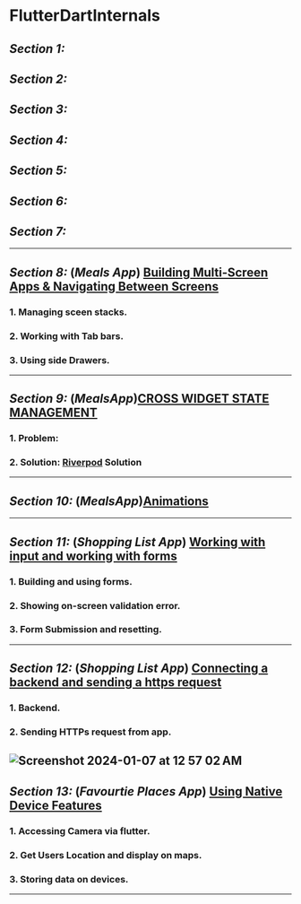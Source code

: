 # FlutterDartInternals

## ***Section 1:***
## ***Section 2:***
## ***Section 3:***
## ***Section 4:***
## ***Section 5:***
## ***Section 6:***
## ***Section 7:***
---
## ***Section 8:*** (*Meals App*) [Building Multi-Screen Apps & Navigating Between Screens](https://github.com/adityagaur0/meals.git)
### 1.  Managing sceen stacks.
### 2.  Working with Tab bars.
### 3.  Using side Drawers.
---
## ***Section 9:*** (*MealsApp*)[CROSS WIDGET STATE MANAGEMENT](https://github.com/adityagaur0/meals/blob/main/README.md#section-9-managing-app-wide-statemeals-app)
### 1.  Problem: 
### 2.  Solution: [Riverpod](https://riverpod.dev/docs/introduction/getting_started) Solution
---
## ***Section 10:*** (*MealsApp*)[Animations](https://github.com/adityagaur0/meals?tab=readme-ov-file#section-10-animationsmeals-app)
--- 
## ***Section 11:*** (*Shopping List App*) [Working with input and working with forms ](https://github.com/adityagaur0/shopping_list_app?tab=readme-ov-file#shopping_list)
### 1.  Building and using forms.
### 2.  Showing on-screen validation error.
### 3.  Form Submission and resetting.

--- 
## ***Section 12:*** (*Shopping List App*) [Connecting a backend and sending a https request](https://github.com/adityagaur0/shopping_list_app?tab=readme-ov-file#shopping_list)
### 1.  Backend.
### 2.  Sending HTTPs request from app.
![Screenshot 2024-01-07 at 12 57 02 AM](https://github.com/adityagaur0/Flutter-DartInternals.md/assets/112656570/6ef29344-64fd-49c5-8630-9b062ab02ecf)
--- 
## ***Section 13:*** (*Favourtie Places App*) [Using Native Device Features ](https://github.com/adityagaur0/shopping_list_app?tab=readme-ov-file#shopping_list)
### 1.  Accessing Camera via flutter.
### 2.  Get Users Location and display on maps.
### 3.  Storing data on devices.

--- 
